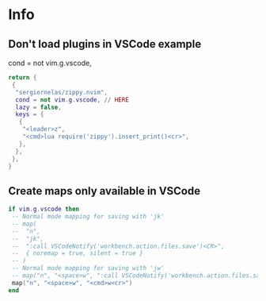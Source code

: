 # Info

## Don't load plugins in VSCode example

  cond = not vim.g.vscode,

```lua
return {
 {
  "sergiornelas/zippy.nvim",
  cond = not vim.g.vscode, // HERE
  lazy = false,
  keys = {
   {
    "<leader>z",
    "<cmd>lua require('zippy').insert_print()<cr>",
   },
  },
 },
}
```

## Create maps only available in VSCode

```lua
if vim.g.vscode then
 -- Normal mode mapping for saving with 'jk'
 -- map(
 --  "n",
 --  "jk",
 --  ":call VSCodeNotify('workbench.action.files.save')<CR>",
 --  { noremap = true, silent = true }
 -- )
 -- Normal mode mapping for saving with 'jw'
 -- map("n", "<space>w", ":call VSCodeNotify('workbench.action.files.save')<CR>")
 map("n", "<space>w", "<cmd>w<cr>")
end
```
